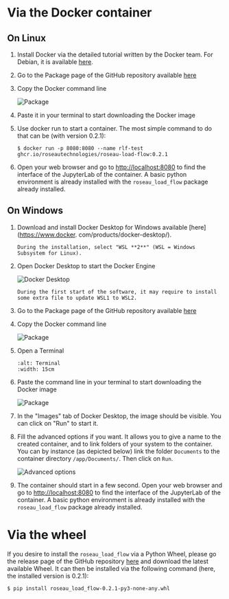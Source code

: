 # Via the Docker container

## On Linux

1. Install Docker via the detailed tutorial written by the Docker team. For Debian, it is available
   [here](https://docs.docker.com/engine/install/debian/).

2. Go to the Package page of the GitHub repository available [here](https://github.com/RoseauTechnologies/Roseau_Load_Flow/pkgs/container/roseau-load-flow)

3. Copy the Docker command line

   ![Package](_static/2022_10_20_Installation_1.png)

4. Paste it in your terminal to start downloading the Docker image

5. Use docker run to start a container. The most simple command to do that can be (with version 0.2.1):
   ```console
   $ docker run -p 8080:8080 --name rlf-test ghcr.io/roseautechnologies/roseau-load-flow:0.2.1
   ```

6. Open your web browser and go to [http://localhost:8080](http://localhost:8080) to find the interface of the
   JupyterLab of the container.
   A basic python environment is already installed with the `roseau_load_flow` package already installed.

## On Windows

1. Download and install Docker Desktop for Windows available [here](https://www.docker.
   com/products/docker-desktop/).

   ```{hint}
   During the installation, select "WSL **2**" (WSL = Windows Subsystem for Linux).
   ```

2. Open Docker Desktop to start the Docker Engine

   ![Docker Desktop](_static/2022_10_20_Installation_2.png)

   ```{note}
   During the first start of the software, it may require to install some extra file to update WSL1 to WSL2.
   ```

3. Go to the Package page of the GitHub repository available [here](https://github.com/RoseauTechnologies/Roseau_Load_Flow/pkgs/container/roseau-load-flow)

4. Copy the Docker command line

   ![Package](_static/2022_10_20_Installation_1.png)

5. Open a Terminal

   ```{image} _static/2022_10_20_Installation_3.png
   :alt: Terminal
   :width: 15cm
   ```

6. Paste the command line in your terminal to start downloading the Docker image

   ![Package](_static/2022_10_20_Installation_4.png)

7. In the "Images" tab of Docker Desktop, the image should be visible. You can click on "Run" to start it.

8. Fill the advanced options if you want. It allows you to give a name to the created container, and to link folders
   of your system to the container. You can by instance (as depicted below) link the folder `Documents` to the
   container directory `/app/Documents/`. Then click on `Run`.

   ![Advanced options](_static/2022_10_20_Installation_6.png)

9. The container should start in a few second. Open your web browser and go to
   [http://localhost:8080](http://localhost:8080) to find the interface of the JupyterLab of the container. A basic
   python environment is already installed with the `roseau_load_flow` package already installed.

# Via the wheel

If you desire to install the `roseau_load_flow` via a Python Wheel, please go the release page of the GitHub
repository [here](https://github.com/RoseauTechnologies/Roseau_Load_Flow/releases/) and download the latest
available Wheel. It can then be installed via the following command (here, the installed version is 0.2.1):

```console
$ pip install roseau_load_flow-0.2.1-py3-none-any.whl
```
